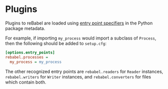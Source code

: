 # Plugins

Plugins to reBabel are loaded using [entry point specifiers](https://packaging.python.org/en/latest/guides/creating-and-discovering-plugins/#using-package-metadata) in the Python package metadata.

For example, if importing `my_process` would import a subclass of `Process`, then the following should be added to `setup.cfg`:

```cfg
[options.entry_points]
rebabel.processes =
  my_process = my_process
```

The other recognized entry points are `rebabel.readers` for `Reader` instances, `rebabel.writers` for `Writer` instances, and `rebabel.converters` for files which contain both.

